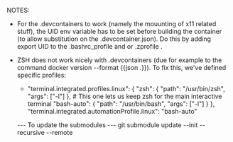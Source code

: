 NOTES:
- For the .devcontainers to work (namely the mouunting of x11 related stuff), the UID env variable has to be set before building the container (to allow substitution on the .devcontainer.json). Do this by adding export UID to the .bashrc_profile and or .zprofile .
- ZSH does not work nicely with .devcontainers (due for example to the command docker version --format {{json .}}). To fix this, we've defined specific profiles:
    -   "terminal.integrated.profiles.linux": {
    "zsh": { "path": "/usr/bin/zsh", "args": ["-l"] }, # This one lets us keep zsh for the main interactive terminal
    "bash-auto": { "path": "/usr/bin/bash", "args": ["-l"] }
  },
  "terminal.integrated.automationProfile.linux": "bash-auto"




  --- To update the submodules ---
  git submodule update --init --recursive --remote